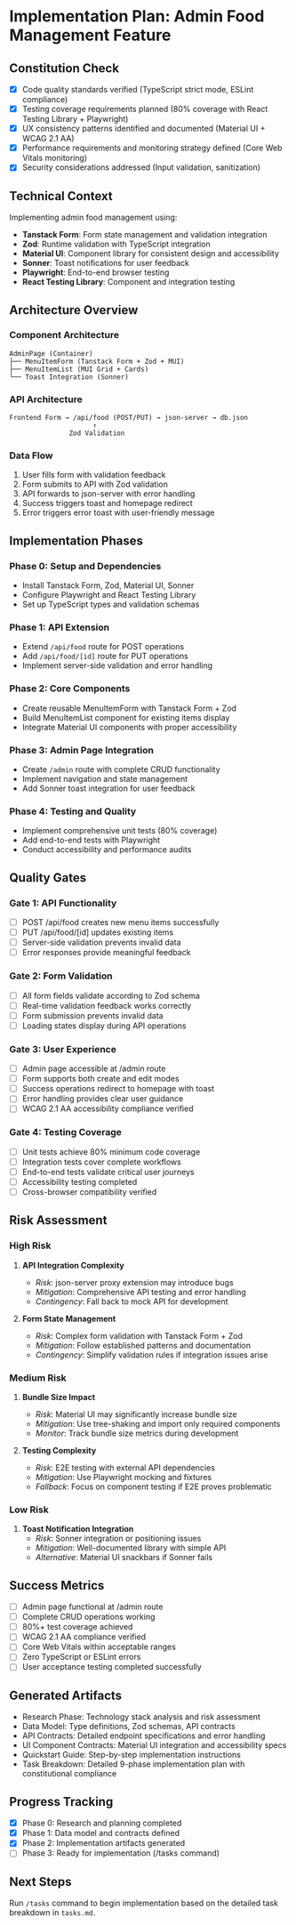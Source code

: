 # Implementation Plan: Admin Food Management Feature

## Constitution Check
- [x] Code quality standards verified (TypeScript strict mode, ESLint compliance)
- [x] Testing coverage requirements planned (80% coverage with React Testing Library + Playwright)
- [x] UX consistency patterns identified and documented (Material UI + WCAG 2.1 AA)
- [x] Performance requirements and monitoring strategy defined (Core Web Vitals monitoring)
- [x] Security considerations addressed (Input validation, sanitization)

## Technical Context
Implementing admin food management using:
- **Tanstack Form**: Form state management and validation integration
- **Zod**: Runtime validation with TypeScript integration
- **Material UI**: Component library for consistent design and accessibility
- **Sonner**: Toast notifications for user feedback
- **Playwright**: End-to-end browser testing
- **React Testing Library**: Component and integration testing

## Architecture Overview

### Component Architecture
```
AdminPage (Container)
├── MenuItemForm (Tanstack Form + Zod + MUI)
├── MenuItemList (MUI Grid + Cards)
└── Toast Integration (Sonner)
```

### API Architecture
```
Frontend Form → /api/food (POST/PUT) → json-server → db.json
                     ↑
               Zod Validation
```

### Data Flow
1. User fills form with validation feedback
2. Form submits to API with Zod validation
3. API forwards to json-server with error handling
4. Success triggers toast and homepage redirect
5. Error triggers error toast with user-friendly message

## Implementation Phases

### Phase 0: Setup and Dependencies
- Install Tanstack Form, Zod, Material UI, Sonner
- Configure Playwright and React Testing Library
- Set up TypeScript types and validation schemas

### Phase 1: API Extension
- Extend `/api/food` route for POST operations
- Add `/api/food/[id]` route for PUT operations
- Implement server-side validation and error handling

### Phase 2: Core Components
- Create reusable MenuItemForm with Tanstack Form + Zod
- Build MenuItemList component for existing items display
- Integrate Material UI components with proper accessibility

### Phase 3: Admin Page Integration
- Create `/admin` route with complete CRUD functionality
- Implement navigation and state management
- Add Sonner toast integration for user feedback

### Phase 4: Testing and Quality
- Implement comprehensive unit tests (80% coverage)
- Add end-to-end tests with Playwright
- Conduct accessibility and performance audits

## Quality Gates

### Gate 1: API Functionality
- [ ] POST /api/food creates new menu items successfully
- [ ] PUT /api/food/[id] updates existing items
- [ ] Server-side validation prevents invalid data
- [ ] Error responses provide meaningful feedback

### Gate 2: Form Validation
- [ ] All form fields validate according to Zod schema
- [ ] Real-time validation feedback works correctly
- [ ] Form submission prevents invalid data
- [ ] Loading states display during API operations

### Gate 3: User Experience
- [ ] Admin page accessible at /admin route
- [ ] Form supports both create and edit modes
- [ ] Success operations redirect to homepage with toast
- [ ] Error handling provides clear user guidance
- [ ] WCAG 2.1 AA accessibility compliance verified

### Gate 4: Testing Coverage
- [ ] Unit tests achieve 80% minimum code coverage
- [ ] Integration tests cover complete workflows
- [ ] End-to-end tests validate critical user journeys
- [ ] Accessibility testing completed
- [ ] Cross-browser compatibility verified

## Risk Assessment

### High Risk
1. **API Integration Complexity**
   - *Risk*: json-server proxy extension may introduce bugs
   - *Mitigation*: Comprehensive API testing and error handling
   - *Contingency*: Fall back to mock API for development

2. **Form State Management**
   - *Risk*: Complex form validation with Tanstack Form + Zod
   - *Mitigation*: Follow established patterns and documentation
   - *Contingency*: Simplify validation rules if integration issues arise

### Medium Risk
1. **Bundle Size Impact**
   - *Risk*: Material UI may significantly increase bundle size
   - *Mitigation*: Use tree-shaking and import only required components
   - *Monitor*: Track bundle size metrics during development

2. **Testing Complexity**
   - *Risk*: E2E testing with external API dependencies
   - *Mitigation*: Use Playwright mocking and fixtures
   - *Fallback*: Focus on component testing if E2E proves problematic

### Low Risk
1. **Toast Notification Integration**
   - *Risk*: Sonner integration or positioning issues
   - *Mitigation*: Well-documented library with simple API
   - *Alternative*: Material UI snackbars if Sonner fails

## Success Metrics
- [ ] Admin page functional at /admin route
- [ ] Complete CRUD operations working
- [ ] 80%+ test coverage achieved
- [ ] WCAG 2.1 AA compliance verified
- [ ] Core Web Vitals within acceptable ranges
- [ ] Zero TypeScript or ESLint errors
- [ ] User acceptance testing completed successfully

## Generated Artifacts
- Research Phase: Technology stack analysis and risk assessment
- Data Model: Type definitions, Zod schemas, API contracts
- API Contracts: Detailed endpoint specifications and error handling
- UI Component Contracts: Material UI integration and accessibility specs
- Quickstart Guide: Step-by-step implementation instructions
- Task Breakdown: Detailed 9-phase implementation plan with constitutional compliance

## Progress Tracking
- [x] Phase 0: Research and planning completed
- [x] Phase 1: Data model and contracts defined
- [x] Phase 2: Implementation artifacts generated
- [ ] Phase 3: Ready for implementation (/tasks command)

## Next Steps
Run `/tasks` command to begin implementation based on the detailed task breakdown in `tasks.md`.